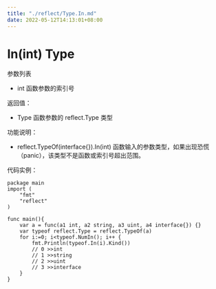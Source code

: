 ```yaml
---
title: "./reflect/Type.In.md"
date: 2022-05-12T14:13:01+08:00
---
```

# In(int) Type

参数列表

- int 函数参数的索引号

返回值：

- Type 函数参数的 reflect.Type 类型

功能说明：

- reflect.TypeOf(interface{}).In(int) 函数输入的参数类型，如果出现恐慌（panic），该类型不是函数或索引号超出范围。

代码实例：
	
	package main
	import (
	    "fmt"
	    "reflect"
	)
	
	func main(){
		var a = func(a1 int, a2 string, a3 uint, a4 interface{}) {}
		var typeof reflect.Type = reflect.TypeOf(a)
		for i:=0; i<typeof.NumIn(); i++ {
			fmt.Println(typeof.In(i).Kind())
			// 0 >>int
			// 1 >>string
			// 2 >>uint
			// 3 >>interface
		}
	}
